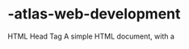 # -atlas-web-development
HTML Head Tag
A simple HTML document, with a <title> tag inside the head section.  The <head> element is a container for metadata (data about data) and is placed between the <html> tag and the <body> tag.

Metadata is data about the HTML document. Metadata is not displayed.
The following elements can go inside the <head> element:

<title> (required in every HTML document)
<style>
<base>
<link>
<meta>
<script>
<noscript>
All HTML documents must start with a <!DOCTYPE> declaration.

The declaration is not an HTML tag. It is an "information" to the browser about what document type to expect.

Favicon:
The optimal size for favicons is 16x16 pixels. That’s how they appear in browser tabs, address bars, and bookmark lists. Ideally, you’ll create your favicon in multiple sizes. That way you’ll see properly scaled versions on larger screens rather than the 16x16 version stretched out.
Below are some of the most common sizes for favicons and their unique purposes.

16x16: The size of browser favicons.
32x32: The size of taskbar shortcut icons.
96x96: The size of desktop shortcut icons.
180x180: The size of Apple touch icons.
300x300: The size required by Squarespace.
512x512:The size required by WordPress

Search Engine Optimization (SEO)
One of those users is a search engine, which helps people discover your content. SEO—short for search engine optimization—is about helping search engines understand your content, and helping users find your site and make a decision about whether they should visit your site through a search engine.
